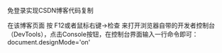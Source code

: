 免登录实现CSDN博客代码复制

在该博客页面
按 F12或者鼠标右键->检查
来打开浏览器自带的开发者控制台（DevTools），点击Console按钮，在控制台界面输入一行命令即可：
document.designMode='on'
